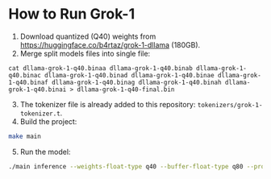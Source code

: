 # How to Run Grok-1

1. Download quantized (Q40) weights from https://huggingface.co/b4rtaz/grok-1-dllama (180GB).
2. Merge split models files into single file:
```
cat dllama-grok-1-q40.binaa dllama-grok-1-q40.binab dllama-grok-1-q40.binac dllama-grok-1-q40.binad dllama-grok-1-q40.binae dllama-grok-1-q40.binaf dllama-grok-1-q40.binag dllama-grok-1-q40.binah dllama-grok-1-q40.binai > dllama-grok-1-q40-final.bin
```
3. The tokenizer file is already added to this repository: `tokenizers/grok-1-tokenizer.t`.
4. Build the project:
```bash
make main
```
5. Run the model:
```bash
./main inference --weights-float-type q40 --buffer-float-type q80 --prompt "Hello" --steps 128 --nthreads 8 --model dllama-grok-1-q40-final.bin --tokenizer tokenizers/grok-1-tokenizer.t
```